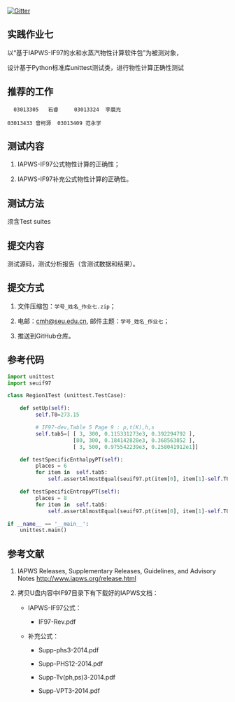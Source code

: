 
[![Gitter](https://badges.gitter.im/Py03013052/Students2016.svg)](https://gitter.im/Py03013052/Students2016?utm_source=badge&utm_medium=badge&utm_campaign=pr-badge)

## 实践作业七

以“基于IAPWS-IF97的水和水蒸汽物性计算软件包”为被测对象，

   设计基于Python标准库unittest测试类，进行物性计算正确性测试

## 推荐的工作

	  03013305   石睿     03013324  李晨光
    
    03013433 曾柯源  03013409 范永学 

## 测试内容

1.	IAPWS-IF97公式物性计算的正确性；

2.	IAPWS-IF97补充公式物性计算的正确性。

## 测试方法

   须含Test suites
## 提交内容

测试源码，测试分析报告（含测试数据和结果）。

## 提交方式

1. 文件压缩包：`学号_姓名_作业七.zip`；

2. 电邮：cmh@seu.edu.cn, 邮件主题：`学号_姓名_作业七`；

3. 推送到GitHub仓库。

## 参考代码

```python
import unittest
import seuif97

class Region1Test (unittest.TestCase):

    def setUp(self):
         self.T0=273.15

         # IF97-dev,Table 5 Page 9 : p,t(K),h,s
         self.tab5=[ [ 3, 300, 0.115331273e3, 0.392294792 ],
                     [80, 300, 0.184142828e3, 0.368563852 ],
                     [ 3, 500, 0.975542239e3, 0.258041912e1]]

    def testSpecificEnthalpyPT(self):
         places = 6
         for item in  self.tab5:
             self.assertAlmostEqual(seuif97.pt(item[0], item[1]-self.T0,4),item[2],places)

    def testSpecificEntropyPT(self):
         places = 8
         for item in  self.tab5:
             self.assertAlmostEqual(seuif97.pt(item[0], item[1]-self.T0,5),item[3],places)

if __name__ == '__main__':
    unittest.main()            
```

## 参考文献

1. IAPWS Releases, Supplementary Releases, Guidelines, and Advisory Notes
     http://www.iapws.org/release.html

2. 拷贝U盘内容中IF97目录下有下载好的IAPWS文档：

    * IAPWS-IF97公式：

      * IF97-Rev.pdf

    * 补充公式：

      * Supp-phs3-2014.pdf

      * Supp-PHS12-2014.pdf

      * Supp-Tv(ph,ps)3-2014.pdf

      * Supp-VPT3-2014.pdf

